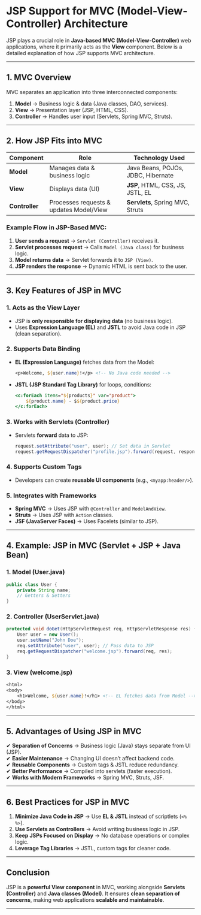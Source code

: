 # **JSP Support for MVC (Model-View-Controller) Architecture**

JSP plays a crucial role in **Java-based MVC (Model-View-Controller)** web applications, where it primarily acts as the **View** component. Below is a detailed explanation of how JSP supports MVC architecture.

---

## **1. MVC Overview**
MVC separates an application into three interconnected components:
1. **Model** → Business logic & data (Java classes, DAO, services).
2. **View** → Presentation layer (JSP, HTML, CSS).
3. **Controller** → Handles user input (Servlets, Spring MVC, Struts).

---

## **2. How JSP Fits into MVC**
| Component | Role | Technology Used |
|-----------|------|-----------------|
| **Model** | Manages data & business logic | Java Beans, POJOs, JDBC, Hibernate |
| **View** | Displays data (UI) | **JSP**, HTML, CSS, JS, JSTL, EL |
| **Controller** | Processes requests & updates Model/View | **Servlets**, Spring MVC, Struts |

### **Example Flow in JSP-Based MVC:**
1. **User sends a request** → `Servlet (Controller)` receives it.
2. **Servlet processes request** → Calls `Model (Java class)` for business logic.
3. **Model returns data** → Servlet forwards it to `JSP (View)`.
4. **JSP renders the response** → Dynamic HTML is sent back to the user.

---

## **3. Key Features of JSP in MVC**
### **1. Acts as the View Layer**
- JSP is **only responsible for displaying data** (no business logic).
- Uses **Expression Language (EL)** and **JSTL** to avoid Java code in JSP (clean separation).

### **2. Supports Data Binding**
- **EL (Expression Language)** fetches data from the Model:
  ```jsp
  <p>Welcome, ${user.name}!</p> <!-- No Java code needed -->
  ```
- **JSTL (JSP Standard Tag Library)** for loops, conditions:
  ```jsp
  <c:forEach items="${products}" var="product">
      ${product.name} - $${product.price}
  </c:forEach>
  ```

### **3. Works with Servlets (Controller)**
- Servlets **forward** data to JSP:
  ```java
  request.setAttribute("user", user); // Set data in Servlet
  request.getRequestDispatcher("profile.jsp").forward(request, response); // Pass to JSP
  ```

### **4. Supports Custom Tags**
- Developers can create **reusable UI components** (e.g., `<myapp:header/>`).

### **5. Integrates with Frameworks**
- **Spring MVC** → Uses JSP with `@Controller` and `ModelAndView`.
- **Struts** → Uses JSP with `Action` classes.
- **JSF (JavaServer Faces)** → Uses Facelets (similar to JSP).

---

## **4. Example: JSP in MVC (Servlet + JSP + Java Bean)**
### **1. Model (User.java)**
```java
public class User {
    private String name;
    // Getters & Setters
}
```

### **2. Controller (UserServlet.java)**
```java
protected void doGet(HttpServletRequest req, HttpServletResponse res) {
    User user = new User();
    user.setName("John Doe");
    req.setAttribute("user", user); // Pass data to JSP
    req.getRequestDispatcher("welcome.jsp").forward(req, res);
}
```

### **3. View (welcome.jsp)**
```jsp
<html>
<body>
    <h1>Welcome, ${user.name}!</h1> <!-- EL fetches data from Model -->
</body>
</html>
```

---

## **5. Advantages of Using JSP in MVC**
✔ **Separation of Concerns** → Business logic (Java) stays separate from UI (JSP).  
✔ **Easier Maintenance** → Changing UI doesn’t affect backend code.  
✔ **Reusable Components** → Custom tags & JSTL reduce redundancy.  
✔ **Better Performance** → Compiled into servlets (faster execution).  
✔ **Works with Modern Frameworks** → Spring MVC, Struts, JSF.  

---

## **6. Best Practices for JSP in MVC**
1. **Minimize Java Code in JSP** → Use **EL & JSTL** instead of scriptlets (`<% %>`).
2. **Use Servlets as Controllers** → Avoid writing business logic in JSP.
3. **Keep JSPs Focused on Display** → No database operations or complex logic.
4. **Leverage Tag Libraries** → JSTL, custom tags for cleaner code.

---

## **Conclusion**
JSP is a **powerful View component** in MVC, working alongside **Servlets (Controller)** and **Java classes (Model)**. It ensures **clean separation of concerns**, making web applications **scalable and maintainable**.

---
